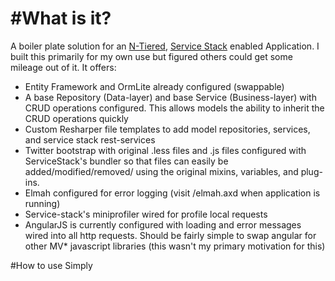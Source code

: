 #What is it?
==============
A boiler plate solution for an [N-Tiered](http://msdn.microsoft.com/en-us/library/bb384587.aspx), [Service Stack](http://www.servicestack.net/) enabled Application.  I built this primarily for my own use but figured others could get some mileage out of it. It offers:
 + Entity Framework and OrmLite already configured (swappable)
 + A base Repository (Data-layer) and base Service (Business-layer) with CRUD operations configured. This allows models the ability to inherit the CRUD operations quickly
 + Custom Resharper file templates to add model repositories, services, and service stack rest-services
 + Twitter bootstrap with original .less files and .js files configured with ServiceStack's bundler so that files can easily be added/modified/removed/ using the original mixins, variables, and plug-ins.
 + Elmah configured for error logging (visit /elmah.axd when application is running)
 + Service-stack's miniprofiler wired for profile local requests
 + AngularJS is currently configured with loading and error messages wired into all http requests.  Should be fairly simple to swap angular for other MV* javascript libraries (this wasn't my primary motivation for this)

#How to use
Simply
